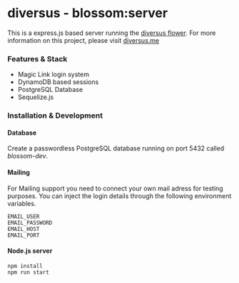 # diversus - blossom:server
This is a express.js based server running the [diversus flower](https://github.com/diversus-me/blossom).
For more information on this project, please visit [diversus.me](https://www.diversus.me/)

### Features & Stack

- Magic Link login system
- DynamoDB based sessions
- PostgreSQL Database
- Sequelize.js

### Installation & Development

#### Database
Create a passwordless PostgreSQL database running on port 5432 called *blossom-dev*.

#### Mailing
For Mailing support you need to connect your own mail adress for testing purposes. You can inject the login details through the following environment variables.

```
EMAIL_USER
EMAIL_PASSWORD
EMAIL_HOST
EMAIL_PORT
```

#### Node.js server
```
npm install
npm run start
```
